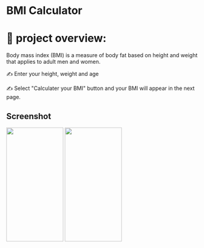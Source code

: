 # BMI Calculator

# 🥲 project overview:
Body mass index (BMI) is a measure of body fat based on height and weight that applies to adult men and women.

✍️ Enter your height, weight and age

✍️ Select "Calculater your BMI" button and your BMI will appear in the next page.

## Screenshot
<img src="https://user-images.githubusercontent.com/99319134/218358432-f630baf2-caf4-4171-a4f7-9a7f85fca1f8.jpg" width="150" height="300"/> <img src="https://user-images.githubusercontent.com/99319134/218358434-e591a7a1-9e33-4ddc-b5e9-97a318ff40b3.jpg" width="150" height="300" />
